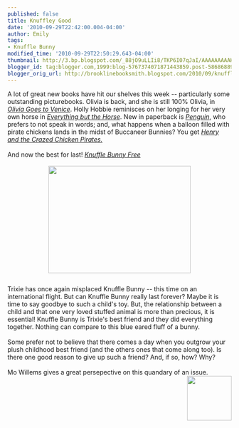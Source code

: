 ```yaml
---
published: false
title: Knuffley Good
date: '2010-09-29T22:42:00.004-04:00'
author: Emily
tags:
- Knuffle Bunny
modified_time: '2010-09-29T22:50:29.643-04:00'
thumbnail: http://3.bp.blogspot.com/_88jO9uLLIi8/TKP6I07qJaI/AAAAAAAAAKI/XnNjW8BfGXc/s72-c/Knuffle+Bunny+Free.jpg
blogger_id: tag:blogger.com,1999:blog-5767374071871443859.post-586868892004766112
blogger_orig_url: http://brooklinebooksmith.blogspot.com/2010/09/knuffley-good.html
---
```


A lot of great new books have hit our shelves this week -- particularly some outstanding picturebooks.  Olivia is back, and she is still 100% Olivia, in <a href="http://www.brooklinebooksmith-shop.com/book/9781416996743"><span style="font-style: italic;">Olivia Goes to Venice</span></a>.  Holly Hobbie reminisces on her longing for her very own horse in <a href="http://www.brooklinebooksmith-shop.com/book/9780316070195"><span style="font-style: italic;">Everything but the Horse</span></a>.  New in paperback is <a href="http://www.brooklinebooksmith-shop.com/book/9780763649722"><span style="font-style: italic;">Penguin</span></a>, who prefers to not speak in words; and, what happens when a balloon filled with pirate chickens lands in the midst of Buccaneer Bunnies?  You get <a href="http://www.brooklinebooksmith-shop.com/book/9780763649999"><span style="font-style: italic;">Henry and the Crazed Chicken Pirates.</span> </a><br /><br />And now the best for last!  <a href="http://www.brooklinebooksmith-shop.com/book/9780061929571"><span style="font-style: italic;">Knuffle Bunny Free</span></a><br /><br /><a href="http://3.bp.blogspot.com/_88jO9uLLIi8/TKP6I07qJaI/AAAAAAAAAKI/XnNjW8BfGXc/s1600/Knuffle+Bunny+Free.jpg"><img style="margin: 0px auto 10px; display: block; text-align: center; cursor: pointer; width: 320px; height: 241px;" src="http://3.bp.blogspot.com/_88jO9uLLIi8/TKP6I07qJaI/AAAAAAAAAKI/XnNjW8BfGXc/s320/Knuffle+Bunny+Free.jpg" alt="" id="BLOGGER_PHOTO_ID_5522532597641127330" border="0" /></a><br />Trixie has once again misplaced Knuffle Bunny -- this time on an international flight.  But can Knuffle Bunny really last forever?  Maybe it is time to say goodbye to such a child's toy.  But, the relationship between a child and that one very loved stuffed animal is more than precious, it is essential!  Knuffle Bunny is Trixie's best friend and they did everything together.  Nothing can compare to this blue eared fluff of a bunny.<br /><br />Some prefer not to believe that there comes a day when you outgrow your plush childhood best friend (and the others ones that come along too).  Is there one good reason to give up such a friend?  And, if so, how?  Why?<br /><br />Mo Willems gives a great persepective on this quandary of an issue.<a onblur="try {parent.deselectBloggerImageGracefully();} catch(e) {}" href="http://2.bp.blogspot.com/_88jO9uLLIi8/TKP6a36Fg7I/AAAAAAAAAKQ/QS3p6UEPZ38/s1600/knufflebunny1.jpg"><img style="margin: 0pt 0pt 10px 10px; float: right; cursor: pointer; width: 100px; height: 100px;" src="http://2.bp.blogspot.com/_88jO9uLLIi8/TKP6a36Fg7I/AAAAAAAAAKQ/QS3p6UEPZ38/s320/knufflebunny1.jpg" alt="" id="BLOGGER_PHOTO_ID_5522532907677483954" border="0" /></a>